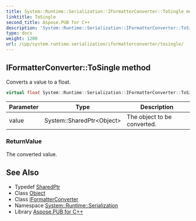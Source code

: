 ```yaml
---
title: System::Runtime::Serialization::IFormatterConverter::ToSingle method
linktitle: ToSingle
second_title: Aspose.PUB for C++
description: 'System::Runtime::Serialization::IFormatterConverter::ToSingle method. Converts a value to a float in C++.'
type: docs
weight: 1200
url: /cpp/system.runtime.serialization/iformatterconverter/tosingle/
---
```

## IFormatterConverter::ToSingle method


Converts a value to a float.

```cpp
virtual float System::Runtime::Serialization::IFormatterConverter::ToSingle(System::SharedPtr<Object> value)=0
```


| Parameter | Type | Description |
| --- | --- | --- |
| value | System::SharedPtr\<Object\> | The object to be converted. |

### ReturnValue

The converted value.

## See Also

* Typedef [SharedPtr](../../../system/sharedptr/)
* Class [Object](../../../system/object/)
* Class [IFormatterConverter](../)
* Namespace [System::Runtime::Serialization](../../)
* Library [Aspose.PUB for C++](../../../)

